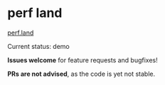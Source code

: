 # perf land

[perf.land](https://perf.land)

Current status: demo

**Issues welcome** for feature requests and bugfixes!

**PRs are not advised**, as the code is yet not stable.
